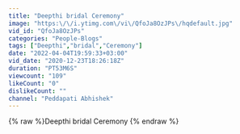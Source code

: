 ```yaml
---
title: "Deepthi bridal Ceremony"
image: "https:\/\/i.ytimg.com\/vi\/QfoJa8OzJPs\/hqdefault.jpg"
vid_id: "QfoJa8OzJPs"
categories: "People-Blogs"
tags: ["Deepthi","bridal","Ceremony"]
date: "2022-04-04T19:59:33+03:00"
vid_date: "2020-12-23T18:26:18Z"
duration: "PT53M6S"
viewcount: "109"
likeCount: "0"
dislikeCount: ""
channel: "Peddapati Abhishek"
---
```

{% raw %}Deepthi bridal Ceremony {% endraw %}
